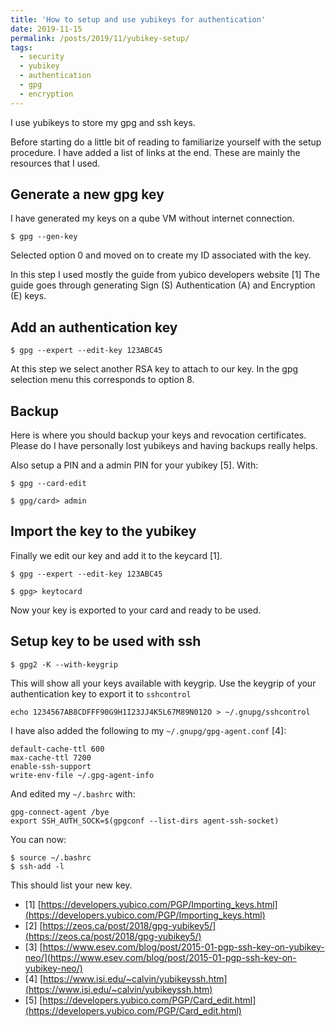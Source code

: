 ```yaml
---
title: 'How to setup and use yubikeys for authentication'
date: 2019-11-15
permalink: /posts/2019/11/yubikey-setup/
tags:
  - security
  - yubikey
  - authentication
  - gpg
  - encryption
---
```


I use yubikeys to store my gpg and ssh keys.

Before starting do a little bit of reading to familiarize yourself with the setup
procedure.
I have added a list of links at the end. These are mainly the resources that I used.

## Generate a new gpg key

I have generated my keys on a qube VM without internet connection.

```
$ gpg --gen-key
```

Selected option 0 and moved on to create my ID associated with the key.

In this step I used mostly the guide from yubico developers website [1]
The guide goes through generating Sign (S) Authentication (A) and Encryption (E)
keys.

## Add an authentication key

```
$ gpg --expert --edit-key 123ABC45
```

At this step we select another RSA key to attach to our key. In the gpg selection
menu this corresponds to option 8.

## Backup

Here is where you should backup your keys and revocation certificates. Please do
I have personally lost yubikeys and having backups really helps.

Also setup a PIN and a admin PIN for your yubikey [5]. With:

```
$ gpg --card-edit

$ gpg/card> admin
```

## Import the key to the yubikey

Finally we edit our key and add it to the keycard [1].

```
$ gpg --expert --edit-key 123ABC45

$ gpg> keytocard
```

Now your key is exported to your card and ready to be used.

## Setup key to be used with ssh

```
$ gpg2 -K --with-keygrip
```
This will show all your keys available with keygrip.
Use the keygrip of your authentication key to export it to `sshcontrol`

```
echo 1234567AB8CDFFF90G9H1I23JJ4K5L67M89N012O > ~/.gnupg/sshcontrol
```

I have also added the following to my `~/.gnupg/gpg-agent.conf` [4]:

```
default-cache-ttl 600
max-cache-ttl 7200
enable-ssh-support
write-env-file ~/.gpg-agent-info
```

And edited my `~/.bashrc` with:

```
gpg-connect-agent /bye
export SSH_AUTH_SOCK=$(gpgconf --list-dirs agent-ssh-socket)
```

You can now:

```
$ source ~/.bashrc
$ ssh-add -l
```

This should list your new key.

- [1] [https://developers.yubico.com/PGP/Importing_keys.html](https://developers.yubico.com/PGP/Importing_keys.html)
- [2] [https://zeos.ca/post/2018/gpg-yubikey5/](https://zeos.ca/post/2018/gpg-yubikey5/)
- [3] [https://www.esev.com/blog/post/2015-01-pgp-ssh-key-on-yubikey-neo/](https://www.esev.com/blog/post/2015-01-pgp-ssh-key-on-yubikey-neo/)
- [4] [https://www.isi.edu/~calvin/yubikeyssh.htm](https://www.isi.edu/~calvin/yubikeyssh.htm)
- [5] [https://developers.yubico.com/PGP/Card_edit.html](https://developers.yubico.com/PGP/Card_edit.html)
